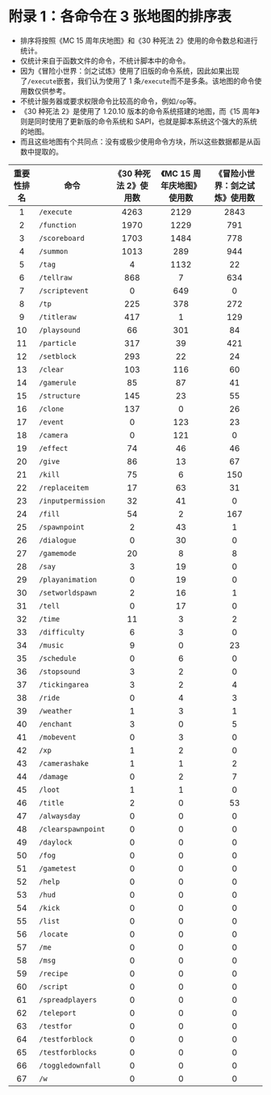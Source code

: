# 附录 1：各命令在 3 张地图的排序表

- 排序将按照《MC 15 周年庆地图》和《30 种死法 2》使用的命令数总和进行统计。
- 仅统计来自于函数文件的命令，不统计脚本中的命令。
- 因为《冒险小世界：剑之试炼》使用了旧版的命令系统，因此如果出现了`/execute`嵌套，我们认为使用了 1 条`/execute`而不是多条。该地图的命令使用数仅供参考。
- 不统计服务器或要求权限命令比较高的命令，例如`/op`等。
- 《30 种死法 2》是使用了 1.20.10 版本的命令系统搭建的地图，而《15 周年》则是同时使用了更新版的命令系统和 SAPI，也就是脚本系统这个强大的系统的地图。
- 而且这些地图有个共同点：没有或极少使用命令方块，所以这些数据都是从函数中提取的。

| 重要性排名 | 命令 | 《30 种死法 2》使用数 | 《MC 15 周年庆地图》使用数 | 《冒险小世界：剑之试炼》使用数 |
| :---: | --- | :---: | :---: | :---: |
| 1 | `/execute` | 4263 | 2129 | 2843 |
| 2 | `/function` | 1970 | 1229 | 791 |
| 3 | `/scoreboard` | 1703 | 1484 | 778 |
| 4 | `/summon` | 1013 | 289 | 944 |
| 5 | `/tag` | 4 | 1132 | 22 |
| 6 | `/tellraw` | 868 | 7 | 634 |
| 7 | `/scriptevent` | 0 | 649 | 0 |
| 8 | `/tp` | 225 | 378 | 272 |
| 9 | `/titleraw` | 417 | 1 | 129 |
| 10 | `/playsound` | 66 | 301 | 84 |
| 11 | `/particle` | 317 | 39 | 421 |
| 12 | `/setblock` | 293 | 22 | 24 |
| 13 | `/clear` | 103 | 116 | 60 |
| 14 | `/gamerule` | 85 | 87 | 41 |
| 15 | `/structure` | 145 | 23 | 55 |
| 16 | `/clone` | 137 | 0 | 26 |
| 17 | `/event` | 0 | 123 | 23 |
| 18 | `/camera` | 0 | 121 | 0 |
| 19 | `/effect` | 74 | 46 | 46 |
| 20 | `/give` | 86 | 13 | 67 |
| 21 | `/kill` | 75 | 6 | 150 |
| 22 | `/replaceitem` | 17 | 63 | 31 |
| 23 | `/inputpermission` | 32 | 41 | 0 |
| 24 | `/fill` | 54 | 2 | 167 |
| 25 | `/spawnpoint` | 2 | 43 | 1 |
| 26 | `/dialogue` | 0 | 30 | 0 |
| 27 | `/gamemode` | 20 | 8 | 8 |
| 28 | `/say` | 3 | 19 | 0 |
| 29 | `/playanimation` | 0 | 19 | 0 |
| 30 | `/setworldspawn` | 2 | 16 | 1 |
| 31 | `/tell` | 0 | 17 | 0 |
| 32 | `/time` | 11 | 3 | 2 |
| 33 | `/difficulty` | 6 | 3 | 0 |
| 34 | `/music` | 9 | 0 | 23 |
| 35 | `/schedule` | 0 | 6 | 0 |
| 36 | `/stopsound` | 3 | 2 | 0 |
| 37 | `/tickingarea` | 3 | 2 | 4 |
| 38 | `/ride` | 0 | 4 | 3 |
| 39 | `/weather` | 1 | 3 | 1 |
| 40 | `/enchant` | 3 | 0 | 5 |
| 41 | `/mobevent` | 0 | 3 | 0 |
| 42 | `/xp` | 1 | 2 | 0 |
| 43 | `/camerashake` | 1 | 1 | 2 |
| 44 | `/damage` | 0 | 2 | 7 |
| 45 | `/loot` | 1 | 1 | 0 |
| 46 | `/title` | 2 | 0 | 53 |
| 47 | `/alwaysday` | 0 | 0 | 0 |
| 48 | `/clearspawnpoint` | 0 | 0 | 0 |
| 49 | `/daylock` | 0 | 0 | 0 |
| 50 | `/fog` | 0 | 0 | 0 |
| 51 | `/gametest` | 0 | 0 | 0 |
| 52 | `/help` | 0 | 0 | 0 |
| 53 | `/hud` | 0 | 0 | 0 |
| 54 | `/kick` | 0 | 0 | 0 |
| 55 | `/list` | 0 | 0 | 0 |
| 56 | `/locate` | 0 | 0 | 0 |
| 57 | `/me` | 0 | 0 | 0 |
| 58 | `/msg` | 0 | 0 | 0 |
| 59 | `/recipe` | 0 | 0 | 0 |
| 60 | `/script` | 0 | 0 | 0 |
| 61 | `/spreadplayers` | 0 | 0 | 0 |
| 62 | `/teleport` | 0 | 0 | 0 |
| 63 | `/testfor` | 0 | 0 | 0 |
| 64 | `/testforblock` | 0 | 0 | 0 |
| 65 | `/testforblocks` | 0 | 0 | 0 |
| 66 | `/toggledownfall` | 0 | 0 | 0 |
| 67 | `/w` | 0 | 0 | 0 |
